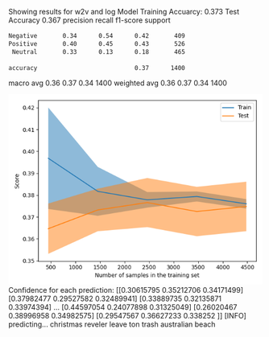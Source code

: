 
Showing results for w2v and log Model
Training Accuarcy: 0.373
Test Accuracy 0.367
              precision    recall  f1-score   support

    Negative       0.34      0.54      0.42       409
    Positive       0.40      0.45      0.43       526
     Neutral       0.33      0.13      0.18       465

    accuracy                           0.37      1400
   macro avg       0.36      0.37      0.34      1400
weighted avg       0.36      0.37      0.34      1400

![](../plots/plot_acc_20230820-1843.png)
Confidence for each prediction: [[0.30615795 0.35212706 0.34171499]
 [0.37982477 0.29527582 0.32489941]
 [0.33889735 0.32135871 0.33974394]
 ...
 [0.44597054 0.24077898 0.31325049]
 [0.26020467 0.38996958 0.34982575]
 [0.29547567 0.36627233 0.338252  ]]
[INFO] predicting...
christmas reveler leave ton trash australian beach

